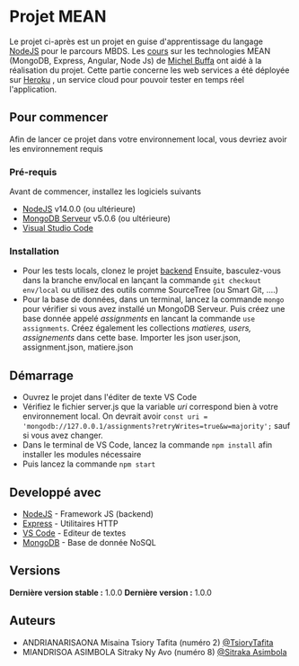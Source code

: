 # Projet MEAN 

Le projet ci-après est un projet en guise d'apprentissage du langage [NodeJS](https://nodejs.org/en/about/) pour le parcours MBDS.
Les [cours](http://miageprojet2.unice.fr/Intranet_de_Michel_Buffa/MBDS_Madagascar_2021-2022_Angular_-_NodeJS_-_MongoDB_-_Cloud) sur les technologies MEAN (MongoDB, Express, Angular, Node Js) de [Michel Buffa](https://www.linkedin.com/in/michelbuffa/) ont aidé à la réalisation du projet. 
Cette partie concerne les web services a été déployée sur [Heroku](https://mbds-madagascar-2022-api.herokuapp.com/) , un service cloud pour pouvoir tester en temps réel l'application.
## Pour commencer

Afin de lancer ce projet dans votre environnement local, vous devriez avoir les environnement requis

### Pré-requis
Avant de commencer, installez les logiciels suivants

- [NodeJS](https://nodejs.org/en/download/) v14.0.0 (ou ultérieure)
- [MongoDB Serveur](https://www.mongodb.com/try/download/community) v5.0.6 (ou ultérieure)
- [Visual Studio Code](https://code.visualstudio.com/download)

### Installation

 - Pour les tests locals, clonez le projet [backend](https://gitlab.com/m10221/backend) 
Ensuite, basculez-vous dans la branche env/local en lançant la commande  ``git checkout env/local`` ou utilisez des  outils comme SourceTree (ou Smart Git, ....)
 - Pour la base de données, dans un terminal, lancez la commande ``mongo`` pour vérifier si vous avez installé un MongoDB Serveur. Puis créez une base donnée appelé *assignments*  en lancant la commande ``use assignments``. Créez également les collections *matieres, users, assignements* dans cette base. Importer les json user.json, assignment.json, matiere.json
 
## Démarrage
 - Ouvrez le projet dans l'éditer de texte VS Code 
 - Vérifiez le fichier server.js que la variable  *uri* correspond bien à votre environnement local. On devrait avoir `const uri = 'mongodb://127.0.0.1/assignments?retryWrites=true&w=majority';` sauf si vous avez changer.
 - Dans le terminal de VS Code, lancez la commande  ``npm install`` afin installer les modules nécessaire 
 - Puis lancez la commande  ``npm start``

## Developpé avec
* [NodeJS](http://materializecss.com) - Framework JS (backend)
* [Express](https://expressjs.com/fr/) - Utilitaires HTTP
* [VS Code](https://atom.io/) - Editeur de textes
* [MongoDB](https://www.mongodb.com/) - Base de donnée NoSQL


## Versions
**Dernière version stable :** 1.0.0
**Dernière version :** 1.0.0

## Auteurs

- ANDRIANARISAONA Misaina Tsiory Tafita (numéro 2) [@TsioryTafita](https://gitlab.com/TsioryTafita)
- MIANDRISOA ASIMBOLA Sitraky Ny Avo (numéro 8) [@Sitraka Asimbola](https://gitlab.com/asimbola.sitraka)
